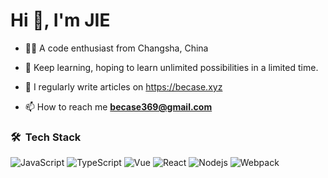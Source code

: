 <h1>Hi 👋, I'm JIE</h1>

- 👨‍💻 A code enthusiast from Changsha, China

- 🌱 Keep learning, hoping to learn unlimited possibilities in a limited time.

- 📝 I regularly write articles on https://becase.xyz

- 📫 How to reach me **becase369@gmail.com**

### 🛠 &nbsp;Tech Stack

![JavaScript](https://img.shields.io/badge/-JavaScript-%23F7DF1C?style=flat-square&logo=javascript&logoColor=000000&labelColor=%23F7DF1C&color=%23FFCE5A)
![TypeScript](https://img.shields.io/badge/-TypeScript-007ACC?style=flat-square&logo=typescript&logoColor=white)
![Vue](https://img.shields.io/badge/-Vue-333333?style=flat&logo=vue.js)
![React](https://img.shields.io/badge/-React-%23282C34?style=flat-square&logo=react)
![Nodejs](https://img.shields.io/badge/-Node.js-%23282C34?style=flat-square&logo=node.js)
![Webpack](https://img.shields.io/badge/-Webpack-%232C3A42?style=flat-square&logo=webpack)

